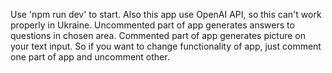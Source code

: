 Use 'npm run dev' to start.
Also this app use OpenAI API, so this can't work properly in Ukraine. Uncommented part of app generates answers to questions in chosen area.
Commented part of app generates picture on your text input. So if you want to change functionality of app, just comment one part of app and uncomment other.